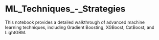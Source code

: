 # ML_Techniques_-_Strategies
This notebook provides a detailed walkthrough of advanced machine learning techniques, including Gradient Boosting, XGBoost, CatBoost, and LightGBM.
